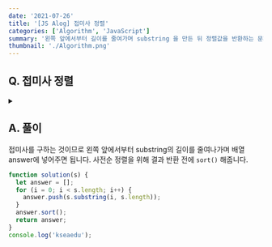 ```yaml
---
date: '2021-07-26'
title: '[JS Alog] 접미사 정렬'
categories: ['Algorithm', 'JavaScript']
summary: '왼쪽 앞에서부터 길이를 줄여가며 substring 을 만든 뒤 정렬값을 반환하는 문제입니다.'
thumbnail: './Algorithm.png'
---
```


## Q. 접미사 정렬

<details>
<summary></summary>
<div markdown="1">

문자열 s가 주어지면 s문자열의 모든 접미사를 구하고, 사전순으로 출력하는 프로그램을 작성
하세요.

</div>
</details>

## A. 풀이

접미사를 구하는 것이므로 왼쪽 앞에서부터 substring의 길이를 줄여나가며 배열 answer에 넣어주면 됩니다. 사전순 정렬을 위해 결과 반환 전에 `sort()` 해줍니다.

```javascript
function solution(s) {
  let answer = [];
  for (i = 0; i < s.length; i++) {
    answer.push(s.substring(i, s.length));
  }
  answer.sort();
  return answer;
}
console.log('kseaedu');
```
